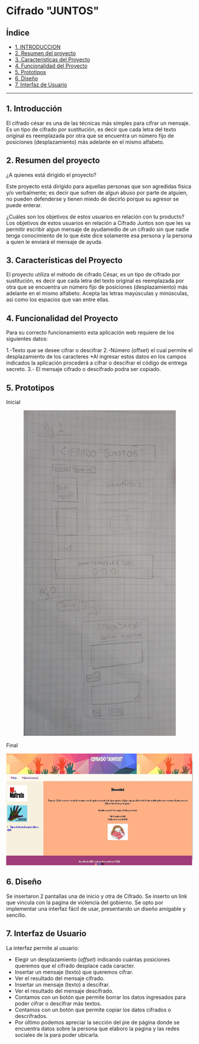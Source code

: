 # Cifrado "JUNTOS"

## Índice

* [1. INTRODUCCION](#1-introduccion)
* [2. Resumen del proyecto](#2-resumen-del-proyecto)
* [3. Características del Proyecto](#3-caracteristicas-del-proyecto)
* [4. Funcionalidad del Proyecto](#4-funcionalidad-del-proyecto)
* [5. Prototipos](#5-prototipos)
* [6. Diseño](#6-diseño)
* [7. Interfaz de Usuario](#7-interfaz-de-usuario)


***

## 1. Introducción

El cifrado césar es una de las técnicas más simples para cifrar un mensaje. Es
un tipo de cifrado por sustitución, es decir que cada letra del texto original
es reemplazada por otra que se encuentra un número fijo de posiciones
(desplazamiento) más adelante en el mismo alfabeto.


## 2. Resumen del proyecto

¿A quienes está dirigido el proyecto?

Este proyecto está dirigido para aquellas personas que son agredidas fisica y/o verbalmente; es decir que sufren de algun abuso por parte de alguien, no pueden defenderse y tienen miedo de decirlo porque su agresor se puede enterar. 

¿Cuáles son los objetivos de estos usuarios en relación con tu producto?
Los objetivos de estos usuarios en relación a Cifrado Juntos son que les va permitir escribir algun mensaje de ayudamedio de un cifrado sin que nadie tenga conocimiento de lo que éste dice solamente esa persona y la persona a quien le enviará el mensaje de ayuda. 

## 3. Características del Proyecto

El proyecto utiliza el método de cifrado César, es un tipo de cifrado por sustitución, es decir que cada letra del texto original es reemplazada por otra que se encuentra un número fijo de posiciones (desplazamiento) más adelante en el mismo alfabeto. Acepta las letras mayúsculas y minúsculas, así como los espacios que van entre ellas.


## 4. Funcionalidad del Proyecto

  Para su correcto funcionamiento esta aplicación web requiere de los siguientes datos:

   1.-Texto que se desee cifrar o descifrar
   2.-Número (offset) el cual permite el desplazamiento de los caracteres
   *Al ingresar estos datos en los campos indicados la aplicación procederá a cifrar o descifrar el código de entrega secreto.
   3.- El mensaje cifrado o descifrado podra ser copiado.

## 5. Prototipos
    
   Inicial

   <p align="center">
    <img width="411" height="880" src="src/imagenes/prototipo1.jpeg">
   </p>

     
   Final

  <p align="center">
    <img width="769" height="302" src="src/imagenes/prototipo2.jpeg">
   </p>


     

## 6. Diseño

   Se insertaron 2 pantallas una de inicio y otra de Cifrado.
   Se inserto un link que vincula con la pagina de violencia del gobierno.
   Se opto por implementar una interfaz fácil de usar, presentando un diseño amigable y sencillo.

## 7. Interfaz de Usuario

   La interfaz permite al usuario:

* Elegir un desplazamiento (_offset_) indicando cuántas posiciones queremos que
  el cifrado desplace cada caracter.
* Insertar un mensaje (texto) que queremos cifrar.
* Ver el resultado del mensaje cifrado.
* Insertar un mensaje (texto) a descifrar.
* Ver el resultado del mensaje descifrado.
* Contamos con un botón que permite borrar los datos ingresados para poder cifrar o descifrar más textos.
* Contamos con un botón que permite copiar los datos cifrados o descrifrados.
* Por último podemos apreciar la sección del pie de página donde se encuentra datos sobre la persona que elaboro la pagina y las redes sociales de la para poder ubicarla.